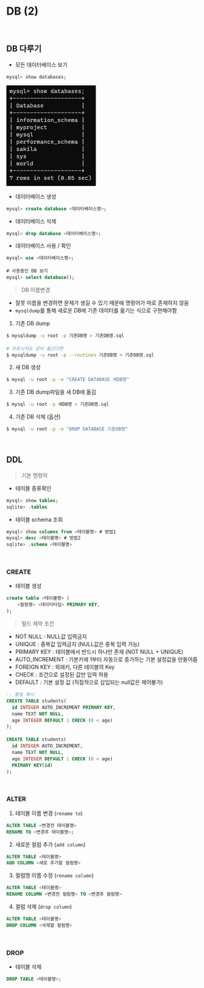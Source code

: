 # DB (2)

​    

## DB 다루기

- 모든 데이터베이스 보기

```sql
mysql> show databases;
```

![image-20230704133429871](DB(2).assets/image-20230704133429871.png)

- 데이터베이스 생성

```sql
mysql> create database <데이터베이스명>;
```

- 데이터베이스 삭제

```sql
mysql> drop database <데이터베이스명>;
```

- 데이터베이스 사용 / 확인

```sql
mysql> use <데이터베이스명>;

# 사용중인 DB 보기
mysql> select database();
```

> DB 이름변경

- 잘못 이름을 변경하면 문제가 생길 수 있기 때문에 명령어가 따로 존재하지 않음
- `mysqldump`를 통해 새로운 DB에 기존 데이터를 옮기는 식으로 구현해야함

1. 기존 DB dump

```bash
$ mysqldump -u root -p 기존DB명 > 기존DB명.sql

# 프로시저도 같이 옮긴다면
$ mysqldump -u root -p --routines 기존DB명 > 기존DB명.sql
```

2. 새 DB 생성

```bash
$ mysql -u root -p -e "CREATE DATABASE 새DB명"
```

3. 기존 DB dump파일을 새 DB에 옮김

```bash
$ mysql -u root -p 새DB명 < 기존DB명.sql
```

4. 기존 DB 삭제 (옵션)

```bash
$ mysql -u root -p -e "DROP DATABASE 기존DB명"
```

​    

## DDL

> 기본 명령어

- 테이블 종류확인

```sql
mysql> show tables;
sqlite> .tables 
```

- 테이블 schema 조회

```sql
mysql> show columns from <테이블명> # 방법1
mysql> desc <테이블명> # 방법2
sqlite> .schema <테이블명>
```

​    

### CREATE

- 테이블 생성

```sql
create table <테이블명> (
    <컬럼명> <데이터타입> PRIMARY KEY,
);
```

> 필드 제약 조건

- NOT NULL : NULL값 입력금지
- UNIQUE : 중복값 입력금지 (NULL값은 중복 입력 가능)
- PRIMARY KEY : 테이블에서 반드시 하나만 존재 (NOT NULL + UNIQUE)
- AUTO_INCREMENT : 기본키에 1부터 자동으로 증가하는 기본 설정값을 만들어줌
- FOREIGN KEY : 외래키, 다른 테이블의 Key
- CHECK : 조건으로 설정된 값만 입력 허용
- DEFAULT : 기본 설정 값 (직접적으로 삽입되는 null값은 제어불가)

```sql
-- 활용 예시
CREATE TABLE students(
  id INTEGER AUTO_INCREMENT PRIMARY KEY,
  name TEXT NOT NULL,
  age INTEGER DEFAULT 1 CHECK (0 < age)
);

CREATE TABLE students(
  id INTEGER AUTO_INCREMENT,
  name TEXT NOT NULL,
  age INTEGER DEFAULT 1 CHECK (0 < age)
  PRIMARY KEY(id)
);
```

​    

### ALTER

1. 테이블 이름 변경 (`rename to`)

```sql
ALTER TABLE <변경전 테이블명>
RENAME TO <변경후 테이블명>;
```

2. 새로운 컬럼 추가 (`add column`)

```sql
ALTER TABLE <테이블명>
ADD COLUMN <새로 추가할 컬럼명>
```

3. 컬럼명 이름 수정 (`rename column`) 

```sql
ALTER TABLE <테이블명>
RENAME COLUMN <변경전 컬럼명> TO <변경후 컬럼명>
```

4. 컬럼 삭제 (`drop column`)

```sql
ALTER TABLE <테이블명>
DROP COLUMN <삭제할 컬럼명>
```

​    

### DROP

- 테이블 삭제

```sql
DROP TABLE <테이블명>; 
```

